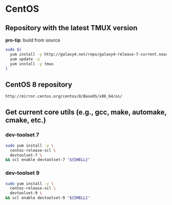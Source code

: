 # CentOS

## Repository with the latest TMUX version

**pro-tip**: build from source

```bash
sudo $(
  yum install -y http://galaxy4.net/repo/galaxy4-release-7-current.noarch.rpm
  yum update -y
  yum install -y tmux
)
```

## CentOS 8 repository

```bash
http://mirror.centos.org/centos/8/BaseOS/x86_64/os/
```
## Get current core utils (e.g., gcc, make, automake, cmake, etc.)

### dev-toolset 7

```bash
sudo yum install -y \
  centos-release-scl \
  devtoolset-7 \
&& scl enable devtoolset-7 "${SHELL}"
```

### dev-toolset 9

```bash
sudo yum install -y \
  centos-release-scl \
  devtoolset-9 \
&& scl enable devtoolset-9 "${SHELL}"
```
